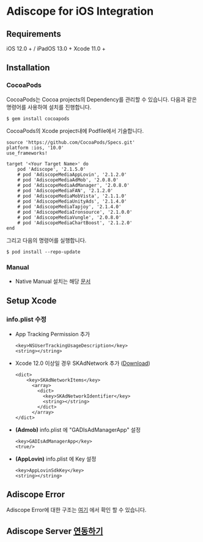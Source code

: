 # Adiscope for iOS Integration


## Requirements
iOS 12.0 + / iPadOS 13.0 +
Xcode 11.0 +



## Installation

### CocoaPods
CocoaPods는 Cocoa projects의 Dependency를 관리할 수 있습니다. 다음과 같은 명령어를 사용하여 설치를 진행합니다.
```
$ gem install cocoapods
```



CocoaPods의 Xcode project내에 Podfile에서 기술합니다.

```
source 'https://github.com/CocoaPods/Specs.git'
platform :ios, '10.0'
use_frameworks!

target '<Your Target Name>' do
    pod 'Adiscope', '2.1.5.0'
    # pod 'AdiscopeMediaAppLovin', '2.1.2.0'
    # pod 'AdiscopeMediaAdMob', '2.0.8.0'
    # pod 'AdiscopeMediaAdManager', '2.0.8.0'
    # pod 'AdiscopeMediaFAN', '2.1.2.0'
    # pod 'AdiscopeMediaMobVista', '2.1.1.0'
    # pod 'AdiscopeMediaUnityAds', '2.1.4.0'
    # pod 'AdiscopeMediaTapjoy', '2.1.4.0'
    # pod 'AdiscopeMediaIronsource', '2.1.0.0'
    # pod 'AdiscopeMediaVungle', '2.0.8.0'
    # pod 'AdiscopeMediaChartBoost', '2.1.2.0' 
end
```



그리고 다음의 명령어를 실행합니다.

```
$ pod install --repo-update
```



### Manual

* Native Manual 설치는 해당 [문서](https://github.com/adiscope/Adiscope-iOS-Sample/blob/main/Installation_manual.md)



## Setup Xcode

### info.plist 수정

- App Tracking Permission 추가

	```
	<key>NSUserTrackingUsageDescription</key>
	<string></string>
	```


- Xcode 12.0 이상일 경우 SKAdNetwork 추가 ([Download](https://github.com/adiscope/Adiscope-iOS-Sample/releases/download/2.0.6.0/AdiscopeSkAdNetworks.plist))

  ```
  <dict>
	  <key>SKAdNetworkItems</key>
	    <array>
	      <dict>
	        <key>SKAdNetworkIdentifier</key>
	        <string></string>
	      </dict>
	    </array>
  </dict>
  ```


- **(Admob)** info.plist 에 "GADIsAdManagerApp" 설정

	```
	<key>GADIsAdManagerApp</key>
	<true/>
	```


- **(AppLovin)** info.plist 에 Key 설정

	```
	<key>AppLovinSdkKey</key>
	<string></string>
	```

## Adiscope Error
Adiscope Error에 대한 구조는 [여기](https://github.com/adiscope/Adiscope-iOS-Sample/blob/main/api_documentation.md#model) 에서 확인 할 수 있습니다. 

## Adiscope Server [연동하기](https://github.com/adiscope/Adiscope-Android-Sample/blob/2.1.2.0/docs/reward_callback_info.md)
